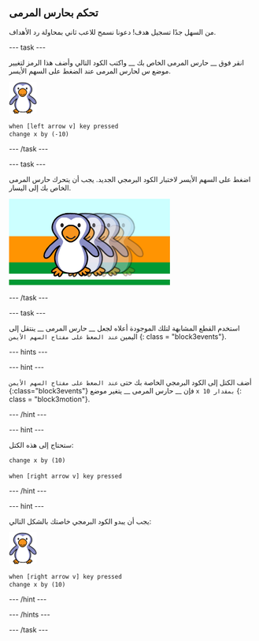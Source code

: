 ## تحكم بحارس المرمى

من السهل جدًا تسجيل هدف! دعونا نسمح للاعب ثاني بمحاولة رد الأهداف.

--- task ---

انقر فوق __ حارس المرمى الخاص بك __ واكتب الكود التالي وأضف هذا الرمز لتغيير موضع س لحارس المرمى عند الضغط على السهم الأيسر.

![كائن حارس المرمى](images/goalie-sprite.png)

```blocks3
when [left arrow v] key pressed
change x by (-10)
```

--- /task ---

--- task ---

اضغط على السهم الأيسر لاختبار الكود البرمجي الجديد. يجب أن يتحرك حارس المرمى الخاص بك إلى اليسار.

![لقطة الشاشة](images/goalie-move-left-test.png)

--- /task ---

--- task ---

استخدم القطع المشابهة لتلك الموجودة أعلاه لجعل __ حارس المرمى __ ينتقل إلى اليمين ` عند الضغط على مفتاح السهم الأيمن ` {: class = "block3events"}.

--- hints ---

--- hint ---

أضف الكتل إلى الكود البرمجي الخاصة بك حتى ` عند الضغط على مفتاح السهم الأيمن ` {:class="block3events"} فإن __ حارس المرمى __ يتغير موضع ` x بمقدار 10 ` {: class = "block3motion"}.

--- /hint ---

--- hint ---

ستحتاج إلى هذه الكتل:

```blocks3
change x by (10)

when [right arrow v] key pressed
```

--- /hint ---

--- hint ---

يجب أن يبدو الكود البرمجي خاصتك بالشكل التالي:

![كائن حارس المرمى](images/goalie-sprite.png)

```blocks3
when [right arrow v] key pressed
change x by (10)
```

--- /hint ---

--- /hints ---

--- /task ---
